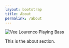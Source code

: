 ```yaml
---
layout: bootstrap
title: About
permalink: /about
---
```


![Vee Lourenco Playing Bass](/images/veesd.jpg)

This is the about section.
